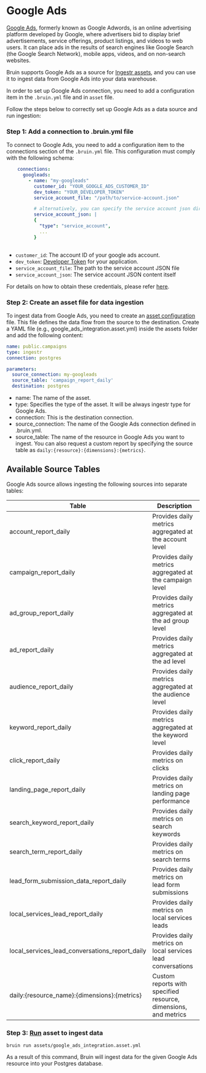 # Google Ads

[Google Ads](https://ads.google.com/), formerly known as Google Adwords, is an online advertising platform developed by Google, where advertisers bid to display brief advertisements, service offerings, product listings, and videos to web users. It can place ads in the results of search engines like Google Search (the Google Search Network), mobile apps, videos, and on non-search websites.

Bruin supports Google Ads as a source for [Ingestr assets](/assets/ingestr), and you can use it to ingest data from Google Ads into your data warehouse.

In order to set up Google Ads connection, you need to add a configuration item in the `.bruin.yml` file and in `asset` file. 

Follow the steps below to correctly set up Google Ads as a data source and run ingestion:


### Step 1: Add a connection to .bruin.yml file

To connect to Google Ads, you need to add a configuration item to the connections section of the `.bruin.yml` file. This configuration must comply with the following schema:

```yaml
    connections:
      googleads:
        - name: "my-googleads"
          customer_id: "YOUR_GOOGLE_ADS_CUSTOMER_ID"
          dev_token: "YOUR_DEVELOPER_TOKEN"
          service_account_file: "/path/to/service-account.json"

          # alternatively, you can specify the service account json directly
          service_account_json: |
          {
            "type": "service_account",
            ...
          }
          
```

- `customer_id`: The account ID of your google ads account.
- `dev_token`: [Developer Token](https://developers.google.com/google-ads/api/docs/get-started/dev-token) for your application. 
- `service_account_file`: The path to the service account JSON file
- `service_account_json`: The service account JSON content itself


For details on how to obtain these credentials, please refer [here](https://bruin-data.github.io/ingestr/supported-sources/google-ads.html#setting-up-a-google-ads-integration).

### Step 2: Create an asset file for data ingestion

To ingest data from Google Ads, you need to create an [asset configuration](/assets/ingestr#asset-structure) file. This file defines the data flow from the source to the destination. Create a YAML file (e.g., google_ads_integration.asset.yml) inside the assets folder and add the following content:

```yaml
name: public.campaigns
type: ingestr
connection: postgres

parameters:
  source_connection: my-googleads
  source_table: 'campaign_report_daily'
  destination: postgres
```

- name: The name of the asset.
- type: Specifies the type of the asset. It will be always ingestr type for Google Ads.
- connection: This is the destination connection.
- source_connection: The name of the Google Ads connection defined in .bruin.yml.
- source_table: The name of the resource in Google Ads you want to ingest. You can also request a custom report by specifying the source table as `daily:{resource}:{dimensions}:{metrics}`.

## Available Source Tables

Google Ads source allows ingesting the following sources into separate tables:

| Table | Description |
|-------|-------------|
| account_report_daily | Provides daily metrics aggregated at the account level |
| campaign_report_daily | Provides daily metrics aggregated at the campaign level |
| ad_group_report_daily | Provides daily metrics aggregated at the ad group level |
| ad_report_daily | Provides daily metrics aggregated at the ad level |
| audience_report_daily | Provides daily metrics aggregated at the audience level |
| keyword_report_daily | Provides daily metrics aggregated at the keyword level |
| click_report_daily | Provides daily metrics on clicks |
| landing_page_report_daily | Provides daily metrics on landing page performance |
| search_keyword_report_daily | Provides daily metrics on search keywords |
| search_term_report_daily | Provides daily metrics on search terms |
| lead_form_submission_data_report_daily | Provides daily metrics on lead form submissions |
| local_services_lead_report_daily | Provides daily metrics on local services leads |
| local_services_lead_conversations_report_daily | Provides daily metrics on local services lead conversations |
| daily:{resource_name}:{dimensions}:{metrics} | Custom reports with specified resource, dimensions, and metrics |

### Step 3: [Run](/commands/run) asset to ingest data
```
bruin run assets/google_ads_integration.asset.yml
```
As a result of this command, Bruin will ingest data for the given Google Ads resource into your Postgres database.
